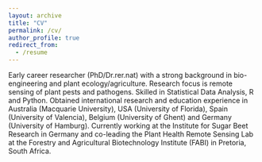 ```yaml
---
layout: archive
title: "CV"
permalink: /cv/
author_profile: true
redirect_from:
  - /resume
---
```


Early career researcher (PhD/Dr.rer.nat) with a strong background in bio-engineering and plant ecology/agriculture. Research focus is remote sensing of plant pests and pathogens. Skilled in Statistical Data Analysis, R and Python. Obtained international research and education experience in Australia (Macquarie University), USA (University of Florida), Spain (University of Valencia), Belgium (University of Ghent) and Germany (University of Hamburg). Currently working at the Institute for Sugar Beet Research in Germany and co-leading the Plant Health Remote Sensing Lab at the Forestry and Agricultural Biotechnology Institute (FABI) in Pretoria, South Africa.
